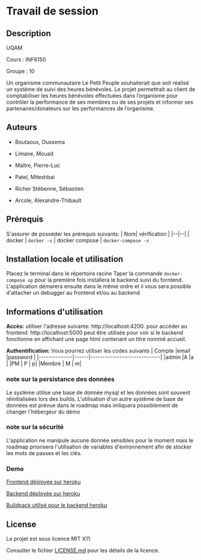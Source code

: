 # Travail de session

## Description

UQAM

Cours : INF6150

Groupe : 10

Un organisme communautaire Le Petit Peuple souhaiterait que soit réalisé un système de suivi des heures bénévoles. Le projet permettrait au client de comptabiliser les heures bénévoles effectuées dans l’organisme pour contrôler la performance de ses membres ou de ses projets et informer ses partenaires/donateurs sur les performances de l’organisme.

## Auteurs

- Boutaous, Oussema

- Limane, Mouad

- Maître, Pierre-Luc

- Patel, Miteshbai

- Richer Stébenne, Sébastien

- Arcole, Alexandre-Thibault

## Prérequis

S'assurer de posséder les prérequis suivants:
| Nom| vérification |
|--|--|
| docker | `docker -v`
| docker compose | `docker-compose -v`

## Installation locale et utilisation

Placez le terminal dans le répertoire racine
Taper la commande `docker-compose up` pour la première fois installera le backend suivi du forntend.
L'application démarera ensuite dans le même ordre et il vous sera possible d'attacher un debugger au frontend et/ou au backend

## Informations d'utilisation

**Accès:** utiliser l'adresse suivante: http://localhost:4200. pour accéder au frontend.
http://localhost:5000 peut être utilisée pour voir si le backend fonctionne en affichant une page html
contenant un titre nommé accueil.

**Authentification:** Vous pourrez utiliser les codes suivants
| Compte |email |password |
|--------------|------|-----------------------------|
|admin |A |a |
|PM | P | p|
|Membre | M | m|

### note sur la persistance des données

Le système utilise une base de donnée mysql et les données sont souvent réinitialisées lors des builds.
L'utilisation d'un autre système de base de données est prévue dans le roadmap mais imliquera possiblement de changer l'hébergeur du démo

### note sur la sécurité

L'application ne manipule aucune donnée sensibles pour le moment mais le roadmap priorisera l'utilisation de variables d'evironnement afin de stocker les mots de passes et les clés.

### Demo

[Frontend déployée sur heroku](https://pcube-frontend.herokuapp.com/)

[Backend déployée sur heroku](https://pcube-backend.herokuapp.com/)

[Buildpack utilisé pour le backend heroku](https://github.com/ueisd/PCUBE-front-buildpack)

## License

Le projet est sous licence MIT X11.

Consulter le fichier [LICENSE.md](LICENSE.md) pour les détails de la licence.
